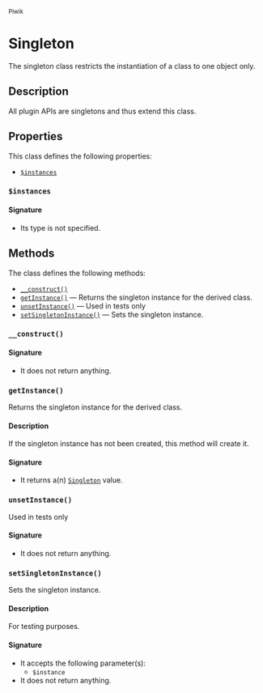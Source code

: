 <small>Piwik</small>

Singleton
=========

The singleton class restricts the instantiation of a class to one object only.

Description
-----------

All plugin APIs are singletons and thus extend this class.


Properties
----------

This class defines the following properties:

- [`$instances`](#$instances)

<a name="instances" id="instances"></a>
### `$instances`

#### Signature

- Its type is not specified.


Methods
-------

The class defines the following methods:

- [`__construct()`](#__construct)
- [`getInstance()`](#getinstance) &mdash; Returns the singleton instance for the derived class.
- [`unsetInstance()`](#unsetinstance) &mdash; Used in tests only
- [`setSingletonInstance()`](#setsingletoninstance) &mdash; Sets the singleton instance.

<a name="__construct" id="__construct"></a>
### `__construct()`

#### Signature

- It does not return anything.

<a name="getinstance" id="getinstance"></a>
### `getInstance()`

Returns the singleton instance for the derived class.

#### Description

If the singleton instance
has not been created, this method will create it.

#### Signature

- It returns a(n) [`Singleton`](../Piwik/Singleton.md) value.

<a name="unsetinstance" id="unsetinstance"></a>
### `unsetInstance()`

Used in tests only

#### Signature

- It does not return anything.

<a name="setsingletoninstance" id="setsingletoninstance"></a>
### `setSingletonInstance()`

Sets the singleton instance.

#### Description

For testing purposes.

#### Signature

- It accepts the following parameter(s):
    - `$instance`
- It does not return anything.


